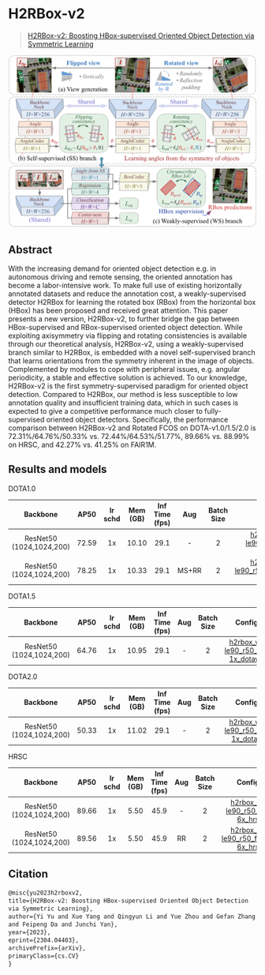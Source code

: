 # H2RBox-v2

> [H2RBox-v2: Boosting HBox-supervised Oriented Object Detection via Symmetric Learning](https://arxiv.org/pdf/2304.04403)

<!-- [ALGORITHM] -->

<div align=center>
<img src="https://raw.githubusercontent.com/zytx121/image-host/main/imgs/h2rbox_v2.png" width="800"/>
</div>

## Abstract

With the increasing demand for oriented object detection e.g. in autonomous driving and remote sensing, the oriented annotation has become a labor-intensive work. To make full use of existing horizontally annotated datasets and reduce the annotation cost, a weakly-supervised detector H2RBox for learning the rotated box (RBox) from the horizontal box (HBox) has been proposed and received great attention. This paper presents a new version, H2RBox-v2, to further bridge the gap between HBox-supervised and RBox-supervised oriented object detection. While exploiting axisymmetry via flipping and rotating consistencies is available through our theoretical analysis, H2RBox-v2, using a weakly-supervised branch similar to H2RBox, is embedded with a novel self-supervised branch that learns orientations from the symmetry inherent in the image of objects. Complemented by modules to cope with peripheral issues, e.g. angular periodicity, a stable and effective solution is achieved. To our knowledge, H2RBox-v2 is the first symmetry-supervised paradigm for oriented object detection. Compared to H2RBox, our method is less susceptible to low annotation quality and insufficient training data, which in such cases is expected to give a competitive performance much closer to fully-supervised oriented object detectors. Specifically, the performance comparison between H2RBox-v2 and Rotated FCOS on DOTA-v1.0/1.5/2.0 is 72.31%/64.76%/50.33% vs. 72.44%/64.53%/51.77%, 89.66% vs. 88.99% on HRSC, and 42.27% vs. 41.25% on FAIR1M.

## Results and models

DOTA1.0

|         Backbone         | AP50  | lr schd | Mem (GB) | Inf Time (fps) |  Aug  | Batch Size |                                      Configs                                      |                                                                                                                                                     Download                                                                                                                                                     |
| :----------------------: | :---: | :-----: | :------: | :------------: | :---: | :--------: | :-------------------------------------------------------------------------------: | :--------------------------------------------------------------------------------------------------------------------------------------------------------------------------------------------------------------------------------------------------------------------------------------------------------------: |
| ResNet50 (1024,1024,200) | 72.59 |   1x    |  10.10   |      29.1      |   -   |     2      |       [h2rbox_v2-le90_r50_fpn-1x_dota](./h2rbox_v2-le90_r50_fpn-1x_dota.py)       |         [model](https://download.openmmlab.com/mmrotate/v1.0/h2rbox_v2/h2rbox_v2-le90_r50_fpn-1x_dota/h2rbox_v2-le90_r50_fpn-1x_dota-fa5ad1d2.pth)   \| [log](https://download.openmmlab.com/mmrotate/v1.0/h2rbox_v2/h2rbox_v2-le90_r50_fpn-1x_dota/h2rbox_v2-le90_r50_fpn-1x_dota-20230313_103051.json)         |
| ResNet50 (1024,1024,200) | 78.25 |   1x    |  10.33   |      29.1      | MS+RR |     2      | [h2rbox_v2-le90_r50_fpn_ms_rr-1x_dota](./h2rbox_v2-le90_r50_fpn_ms_rr-1x_dota.py) | [model](https://download.openmmlab.com/mmrotate/v1.0/h2rbox_v2/h2rbox_v2-le90_r50_fpn_ms_rr-1x_dota/h2rbox_v2-le90_r50_fpn_ms_rr-1x_dota-5e0e53e1.pth) \| [log](https://download.openmmlab.com/mmrotate/v1.0/h2rbox_v2/h2rbox_v2-le90_r50_fpn-1x_dota/h2rbox_v2-le90_r50_fpn_ms_rr-1x_dota-20230324_011934.json) |

DOTA1.5

|         Backbone         | AP50  | lr schd | Mem (GB) | Inf Time (fps) | Aug | Batch Size |                                   Configs                                   |                                                                                                                                                Download                                                                                                                                                 |
| :----------------------: | :---: | :-----: | :------: | :------------: | :-: | :--------: | :-------------------------------------------------------------------------: | :-----------------------------------------------------------------------------------------------------------------------------------------------------------------------------------------------------------------------------------------------------------------------------------------------------: |
| ResNet50 (1024,1024,200) | 64.76 |   1x    |  10.95   |      29.1      |  -  |     2      | [h2rbox_v2-le90_r50_fpn-1x_dotav15](./h2rbox_v2-le90_r50_fpn-1x_dotav15.py) | [model](https://download.openmmlab.com/mmrotate/v1.0/h2rbox_v2/h2rbox_v2-le90_r50_fpn-1x_dotav15/h2rbox_v2-le90_r50_fpn-1x_dotav15-3adc0309.pth) \| [log](https://download.openmmlab.com/mmrotate/v1.0/h2rbox_v2/h2rbox_v2-le90_r50_fpn-1x_dota/h2rbox_v2-le90_r50_fpn-1x_dotav15-20230316_192940.json) |

DOTA2.0

|         Backbone         | AP50  | lr schd | Mem (GB) | Inf Time (fps) | Aug | Batch Size |                                  Configs                                  |                                                                                                                                               Download                                                                                                                                               |
| :----------------------: | :---: | :-----: | :------: | :------------: | :-: | :--------: | :-----------------------------------------------------------------------: | :--------------------------------------------------------------------------------------------------------------------------------------------------------------------------------------------------------------------------------------------------------------------------------------------------: |
| ResNet50 (1024,1024,200) | 50.33 |   1x    |  11.02   |      29.1      |  -  |     2      | [h2rbox_v2-le90_r50_fpn-1x_dotav2](./h2rbox_v2-le90_r50_fpn-1x_dotav2.py) | [model](https://download.openmmlab.com/mmrotate/v1.0/h2rbox_v2/h2rbox_v2-le90_r50_fpn-1x_dotav2/h2rbox_v2-le90_r50_fpn-1x_dotav2-b1ec4d3c.pth) \| [log](https://download.openmmlab.com/mmrotate/v1.0/h2rbox_v2/h2rbox_v2-le90_r50_fpn-1x_dota/h2rbox_v2-le90_r50_fpn-1x_dotav2-20230316_200353.json) |

HRSC

|         Backbone         | AP50  | lr schd | Mem (GB) | Inf Time (fps) | Aug | Batch Size |                                   Configs                                   |                                                                                                                                                 Download                                                                                                                                                 |
| :----------------------: | :---: | :-----: | :------: | :------------: | :-: | :--------: | :-------------------------------------------------------------------------: | :------------------------------------------------------------------------------------------------------------------------------------------------------------------------------------------------------------------------------------------------------------------------------------------------------: |
| ResNet50 (1024,1024,200) | 89.66 |   1x    |   5.50   |      45.9      |  -  |     2      |    [h2rbox_v2-le90_r50_fpn-6x_hrsc](./h2rbox_v2-le90_r50_fpn-6x_hrsc.py)    |     [model](https://download.openmmlab.com/mmrotate/v1.0/h2rbox_v2/h2rbox_v2-le90_r50_fpn-6x_hrsc/h2rbox_v2-le90_r50_fpn-6x_hrsc-b3b5e06b.pth)  \| [log](https://download.openmmlab.com/mmrotate/v1.0/h2rbox_v2/h2rbox_v2-le90_r50_fpn-1x_dota/h2rbox_v2-le90_r50_fpn-6x_hrsc-20230312_073744.json)      |
| ResNet50 (1024,1024,200) | 89.56 |   1x    |   5.50   |      45.9      | RR  |     2      | [h2rbox_v2-le90_r50_fpn_rr-6x_hrsc](./h2rbox_v2-le90_r50_fpn_rr-6x_hrsc.py) | [model](https://download.openmmlab.com/mmrotate/v1.0/h2rbox_v2/h2rbox_v2-le90_r50_fpn_rr-6x_hrsc/h2rbox_v2-le90_r50_fpn_rr-6x_hrsc-ee6e851a.pth)  \| [log](https://download.openmmlab.com/mmrotate/v1.0/h2rbox_v2/h2rbox_v2-le90_r50_fpn-1x_dota/h2rbox_v2-le90_r50_fpn_rr-6x_hrsc-20230312_073800.json) |

## Citation

```
@misc{yu2023h2rboxv2,
title={H2RBox-v2: Boosting HBox-supervised Oriented Object Detection via Symmetric Learning},
author={Yi Yu and Xue Yang and Qingyun Li and Yue Zhou and Gefan Zhang and Feipeng Da and Junchi Yan},
year={2023},
eprint={2304.04403},
archivePrefix={arXiv},
primaryClass={cs.CV}
}
```
